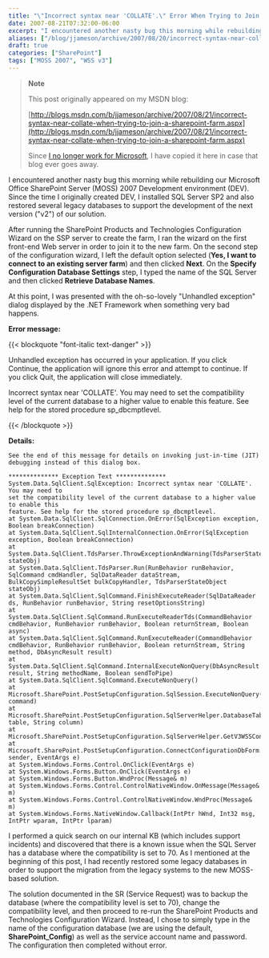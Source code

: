 ```yaml
---
title: "\"Incorrect syntax near 'COLLATE'.\" Error When Trying to Join a SharePoint Farm"
date: 2007-08-21T07:32:00-06:00
excerpt: "I encountered another nasty bug this morning while rebuilding our Microsoft Office SharePoint Server (MOSS) 2007 Development environment (DEV). Since the time I originally created DEV, I installed SQL Server SP2 and also restored several legacy databases..."
aliases: ["/blog/jjameson/archive/2007/08/20/incorrect-syntax-near-collate-when-trying-to-join-a-sharepoint-farm.aspx", "/blog/jjameson/archive/2007/08/21/incorrect-syntax-near-collate-when-trying-to-join-a-sharepoint-farm.aspx"]
draft: true
categories: ["SharePoint"]
tags: ["MOSS 2007", "WSS v3"]
---
```


> **Note**
>
> This post originally appeared on my MSDN blog:
>
> [http://blogs.msdn.com/b/jjameson/archive/2007/08/21/incorrect-syntax-near-collate-when-trying-to-join-a-sharepoint-farm.aspx](http://blogs.msdn.com/b/jjameson/archive/2007/08/21/incorrect-syntax-near-collate-when-trying-to-join-a-sharepoint-farm.aspx)
>
> Since [I no longer work for Microsoft](/blog/jjameson/2011/09/02/last-day-with-microsoft), I have copied it here in case that blog                 ever goes away.

I encountered another nasty bug this morning while rebuilding our Microsoft Office         SharePoint Server (MOSS) 2007 Development environment (DEV). Since the time I originally         created DEV, I installed SQL Server SP2 and also restored several legacy databases         to support the development of the next version ("v2") of our solution.

After running the SharePoint Products and Technologies Configuration Wizard on the         SSP server to create the farm, I ran the wizard on the first front-end Web server         in order to join it to the new farm. On the second step of the configuration wizard,         I left the default option selected (**Yes, I want to connect to an existing server
farm**) and then clicked **Next**. On the **Specify Configuration
Database Settings** step, I typed the name of the SQL Server and         then clicked **Retrieve Database Names**.

At this point, I was presented with the oh-so-lovely "Unhandled exception" dialog         displayed by the .NET Framework when something very bad happens.

**Error message:**

{{< blockquote "font-italic text-danger" >}}

Unhandled exception has occurred in your application. If you click Continue, the             application will ignore this error and attempt to continue. If you click Quit, the             application will close immediately.

Incorrect syntax near 'COLLATE'. You may need to set the compatibility level of             the current database to a higher value to enable this feature. See help for the             stored procedure sp\_dbcmptlevel.

{{< /blockquote >}}

**Details:**

```
See the end of this message for details on invoking just-in-time (JIT) debugging instead of this dialog box.

************** Exception Text **************
System.Data.SqlClient.SqlException: Incorrect syntax near 'COLLATE'. You may need to
set the compatibility level of the current database to a higher value to enable this
feature. See help for the stored procedure sp_dbcmptlevel.
at System.Data.SqlClient.SqlConnection.OnError(SqlException exception, Boolean breakConnection)
at System.Data.SqlClient.SqlInternalConnection.OnError(SqlException exception, Boolean breakConnection)
at System.Data.SqlClient.TdsParser.ThrowExceptionAndWarning(TdsParserStateObject stateObj)
at System.Data.SqlClient.TdsParser.Run(RunBehavior runBehavior, SqlCommand cmdHandler, SqlDataReader dataStream, BulkCopySimpleResultSet bulkCopyHandler, TdsParserStateObject stateObj)
at System.Data.SqlClient.SqlCommand.FinishExecuteReader(SqlDataReader ds, RunBehavior runBehavior, String resetOptionsString)
at System.Data.SqlClient.SqlCommand.RunExecuteReaderTds(CommandBehavior cmdBehavior, RunBehavior runBehavior, Boolean returnStream, Boolean async)
at System.Data.SqlClient.SqlCommand.RunExecuteReader(CommandBehavior cmdBehavior, RunBehavior runBehavior, Boolean returnStream, String method, DbAsyncResult result)
at System.Data.SqlClient.SqlCommand.InternalExecuteNonQuery(DbAsyncResult result, String methodName, Boolean sendToPipe)
at System.Data.SqlClient.SqlCommand.ExecuteNonQuery()
at Microsoft.SharePoint.PostSetupConfiguration.SqlSession.ExecuteNonQuery(SqlCommand command)
at Microsoft.SharePoint.PostSetupConfiguration.SqlServerHelper.DatabaseTableWithColumnExists(String table, String column)
at Microsoft.SharePoint.PostSetupConfiguration.SqlServerHelper.GetV3WSSConfigurationDatabases()
at Microsoft.SharePoint.PostSetupConfiguration.ConnectConfigurationDbForm.GetDatabasesButtonClickEventHandler(Object sender, EventArgs e)
at System.Windows.Forms.Control.OnClick(EventArgs e)
at System.Windows.Forms.Button.OnClick(EventArgs e)
at System.Windows.Forms.Button.WndProc(Message& m)
at System.Windows.Forms.Control.ControlNativeWindow.OnMessage(Message& m)
at System.Windows.Forms.Control.ControlNativeWindow.WndProc(Message& m)
at System.Windows.Forms.NativeWindow.Callback(IntPtr hWnd, Int32 msg, IntPtr wparam, IntPtr lparam)
```

I performed a quick search on our internal KB (which includes support incidents)         and discovered that there is a known issue when the SQL Server has a database where         the compatibility is set to 70. As I mentioned at the beginning of this post, I         had recently restored some legacy databases in order to support the migration from         the legacy systems to the new MOSS-based solution.

The solution documented in the SR (Service Request) was to backup the database (where         the compatibility level is set to 70), change the compatibility level, and then         proceed to re-run the SharePoint Products and Technologies Configuration Wizard.         Instead, I chose to simply type in the name of the configuration database (we are         using the default, **SharePoint\_Config**) as well as the service account         name and password. The configuration then completed without error.

